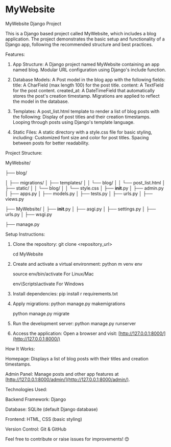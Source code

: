 # MyWebsite

MyWebsite Django Project

This is a Django based project called MyWebsite, which includes a blog application. The project demonstrates the basic setup and functionality of a Django app, following the recommended structure and best practices.

Features:

1. App Structure:
    A Django project named MyWebsite containing an app named blog.
    Modular URL configuration using Django's include function.

2. Database Models:
    A Post model in the blog app with the following fields:
      title: A CharField (max length 100) for the post title.
      content: A TextField for the post content.
      created_at: A DateTimeField that automatically stores the post's creation timestamp.
    Migrations are applied to reflect the model in the database.

3. Templates:
    A post_list.html template to render a list of blog posts with the following:
      Display of post titles and their creation timestamps.
      Looping through posts using Django's template language.

4. Static Files:
    A static directory with a style.css file for basic styling, including:
      Customized font size and color for post titles.
      Spacing between posts for better readability.



Project Structure:

MyWebsite/

├── blog/

│   ├── migrations/
│   ├── templates/
│   │   └── blog/
│   │       └── post_list.html
│   ├── static/
│   │   └── blog/
│   │       └── style.css
│   ├── __init__.py
│   ├── admin.py
│   ├── apps.py
│   ├── models.py
│   ├── tests.py
│   ├── urls.py
│   ├── views.py

├── MyWebsite/
│   ├── __init__.py
│   ├── asgi.py
│   ├── settings.py
│   ├── urls.py
│   ├── wsgi.py

├── manage.py




Setup Instructions:

1. Clone the repository:
   git clone <repository_url>
   
   cd MyWebsite
   

2. Create and activate a virtual environment:
   python m venv env
   
   source env/bin/activate   For Linux/Mac
   
   env\Scripts\activate      For Windows
   

4. Install dependencies:
   pip install r requirements.txt
   

6. Apply migrations:
   python manage.py makemigrations
   
   python manage.py migrate
   

8. Run the development server:
   python manage.py runserver
   

9. Access the application:
   Open a browser and visit: [http://127.0.0.1:8000/](http://127.0.0.1:8000/)



 How It Works:

 Homepage: Displays a list of blog posts with their titles and creation timestamps.
 
 Admin Panel: Manage posts and other app features at [http://127.0.0.1:8000/admin/](http://127.0.0.1:8000/admin/).



 Technologies Used:

 Backend Framework: Django
 
 Database: SQLite (default Django database)
 
 Frontend: HTML, CSS (basic styling)
 
 Version Control: Git & GitHub


Feel free to contribute or raise issues for improvements! 😊

